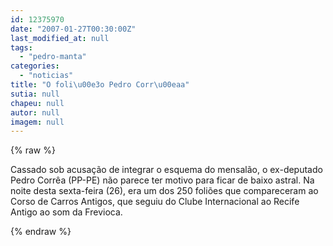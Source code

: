 ```yaml
---
id: 12375970
date: "2007-01-27T00:30:00Z"
last_modified_at: null
tags:
  - "pedro-manta"
categories:
  - "noticias"
title: "O foli\u00e3o Pedro Corr\u00eaa"
sutia: null
chapeu: null
autor: null
imagem: null
---
```

{% raw %}
<p><P>Cassado sob acusação de integrar o esquema do&nbsp;mensalão, o ex-deputado Pedro Corrêa (PP-PE) não parece ter motivo para ficar de baixo astral. Na noite desta sexta-feira (26), era um dos 250 foliões que compareceram ao Corso de Carros Antigos, que seguiu do Clube Internacional ao Recife Antigo ao som da Frevioca.</P> </p>
{% endraw %}